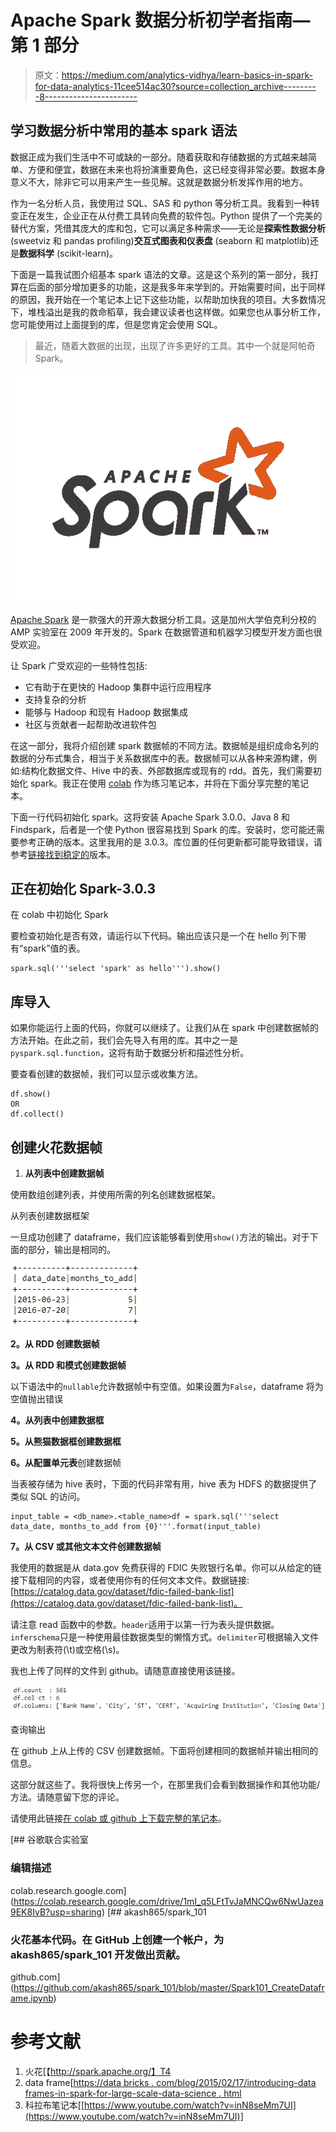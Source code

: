 # Apache Spark 数据分析初学者指南—第 1 部分

> 原文：<https://medium.com/analytics-vidhya/learn-basics-in-spark-for-data-analytics-11cee514ac30?source=collection_archive---------8----------------------->

## 学习数据分析中常用的基本 spark 语法

数据正成为我们生活中不可或缺的一部分。随着获取和存储数据的方式越来越简单、方便和便宜，数据在未来也将扮演重要角色，这已经变得非常必要。数据本身意义不大，除非它可以用来产生一些见解。这就是数据分析发挥作用的地方。

作为一名分析人员，我使用过 SQL、SAS 和 python 等分析工具。我看到一种转变正在发生，企业正在从付费工具转向免费的软件包。Python 提供了一个完美的替代方案，凭借其庞大的库和包，它可以满足多种需求——无论是**探索性数据分析** (sweetviz 和 pandas profiling)**交互式图表和仪表盘** (seaborn 和 matplotlib)还是**数据科学** (scikit-learn)。

下面是一篇我试图介绍基本 spark 语法的文章。这是这个系列的第一部分，我打算在后面的部分增加更多的功能，这是我多年来学到的。开始需要时间，出于同样的原因，我开始在一个笔记本上记下这些功能，以帮助加快我的项目。大多数情况下，堆栈溢出是我的救命稻草，我会建议读者也这样做。如果您也从事分析工作，您可能使用过上面提到的库，但是您肯定会使用 SQL。

> 最近，随着大数据的出现，出现了许多更好的工具。其中一个就是阿帕奇 Spark。

![](img/9ffbd81c655484a80e9b65e2d470094a.png)

[Apache Spark](http://spark.apache.org/) 是一款强大的开源大数据分析工具。这是加州大学伯克利分校的 AMP 实验室在 2009 年开发的。Spark 在数据管道和机器学习模型开发方面也很受欢迎。

让 Spark 广受欢迎的一些特性包括:

*   它有助于在更快的 Hadoop 集群中运行应用程序
*   支持复杂的分析
*   能够与 Hadoop 和现有 Hadoop 数据集成
*   社区与贡献者一起帮助改进软件包

在这一部分，我将介绍创建 spark 数据帧的不同方法。数据帧是组织成命名列的数据的分布式集合，相当于关系数据库中的表。数据帧可以从各种来源构建，例如:结构化数据文件、Hive 中的表、外部数据库或现有的 rdd。首先，我们需要初始化 spark。我正在使用 [colab](https://colab.research.google.com/) 作为练习笔记本，并将在下面分享完整的笔记本。

下面一行代码初始化 spark。这将安装 Apache Spark 3.0.0、Java 8 和 Findspark，后者是一个使 Python 很容易找到 Spark 的库。安装时，您可能还需要参考正确的版本。这里我用的是 3.0.3。库位置的任何更新都可能导致错误，请参考[链接找到稳定的](https://downloads.apache.org/spark/)版本。

## 正在初始化 Spark-3.0.3

在 colab 中初始化 Spark

要检查初始化是否有效，请运行以下代码。输出应该只是一个在 hello 列下带有“spark”值的表。

```
spark.sql('''select 'spark' as hello''').show()
```

## 库导入

如果你能运行上面的代码，你就可以继续了。让我们从在 spark 中创建数据帧的方法开始。在此之前，我们会先导入有用的库。其中之一是`pyspark.sql.function`，这将有助于数据分析和描述性分析。

要查看创建的数据帧，我们可以显示或收集方法。

```
df.show()
OR 
df.collect()
```

## 创建火花数据帧

1.  **从列表中创建数据帧**

使用数组创建列表，并使用所需的列名创建数据框架。

从列表创建数据框架

一旦成功创建了 dataframe，我们应该能够看到使用`show()`方法的输出。对于下面的部分，输出是相同的。

![](img/61e0b62076f46b5eccbdd6003a9c0361.png)

**2。从 RDD 创建数据帧**

**3。从 RDD 和模式创建数据帧**

以下语法中的`nullable`允许数据帧中有空值。如果设置为`False`，dataframe 将为空值抛出错误

**4。从列表中创建数据框**

**5。从熊猫数据框创建数据框**

**6。从配置单元表**创建数据帧

当表被存储为 hive 表时，下面的代码非常有用，hive 表为 HDFS 的数据提供了类似 SQL 的访问。

```
input_table = <db_name>.<table_name>df = spark.sql('''select data_date, months_to_add from {0}'''.format(input_table)
```

**7。从 CSV 或其他文本文件创建数据帧**

我使用的数据是从 data.gov 免费获得的 FDIC 失败银行名单。你可以从给定的链接下载相同的内容，或者使用你有的任何文本文件。数据链接:[https://catalog.data.gov/dataset/fdic-failed-bank-list](https://catalog.data.gov/dataset/fdic-failed-bank-list)。

请注意 read 函数中的参数。`header`适用于以第一行为表头提供数据。`inferschema`只是一种使用最佳数据类型的懒惰方式。`delimiter`可根据输入文件更改为制表符(\t)或空格(\s)。

我也上传了同样的文件到 github。请随意直接使用该链接。

![](img/c8f4e6d0bb3be36b7c88c3e0cc34a922.png)

查询输出

在 github 上从上传的 CSV 创建数据帧。下面将创建相同的数据帧并输出相同的信息。

这部分就这些了。我将很快上传另一个，在那里我们会看到数据操作和其他功能/方法。请随意留下您的评论。

请使用此链接[在 colab 或 github 上下载完整的笔记本](https://github.com/akash865/spark_101.git)。

[](https://colab.research.google.com/drive/1mI_q5LFtTvJaMNCQw6NwUazea9EK8IyB?usp=sharing) [## 谷歌联合实验室

### 编辑描述

colab.research.google.com](https://colab.research.google.com/drive/1mI_q5LFtTvJaMNCQw6NwUazea9EK8IyB?usp=sharing) [](https://github.com/akash865/spark_101/blob/master/Spark101_CreateDataframe.ipynb) [## akash865/spark_101

### 火花基本代码。在 GitHub 上创建一个帐户，为 akash865/spark_101 开发做出贡献。

github.com](https://github.com/akash865/spark_101/blob/master/Spark101_CreateDataframe.ipynb) 

# **参考文献**

1.  火花[【http://spark.apache.org/】T4
2.  data frame[[https://data bricks . com/blog/2015/02/17/introducing-data frames-in-spark-for-large-scale-data-science . html](https://databricks.com/blog/2015/02/17/introducing-dataframes-in-spark-for-large-scale-data-science.html)
3.  科拉布笔记本[[https://www.youtube.com/watch?v=inN8seMm7UI](https://www.youtube.com/watch?v=inN8seMm7UI)]